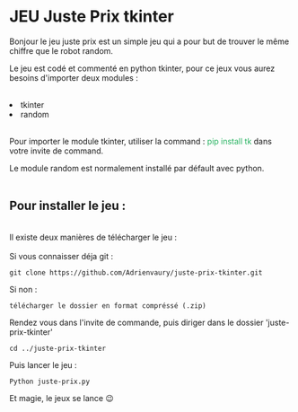 # **JEU Juste Prix tkinter**

Bonjour le jeu juste prix est un simple jeu qui a pour but de trouver le même chiffre que le robot random.

Le jeu est codé et commenté en python tkinter, pour ce jeux vous aurez besoins d'importer deux modules :

<br>
<li>tkinter<br>
<li>random<br><br>

Pour importer le module tkinter, utiliser la command :  <span style="color: #26B260"> pip install tk </span> dans votre invite de command.

Le module random est normalement installé par défault avec python.
<br><br>

## Pour installer le jeu : ##
<br>Il existe deux manières de télécharger le jeu :
<br><br>
Si vous connaisser déja git :

    git clone https://github.com/Adrienvaury/juste-prix-tkinter.git 

Si non :

    télécharger le dossier en format compréssé (.zip)

Rendez vous dans l'invite de commande, puis diriger dans le dossier 'juste-prix-tkinter'

    cd ../juste-prix-tkinter

Puis lancer le jeu :

    Python juste-prix.py

Et magie, le jeux se lance 😉 


